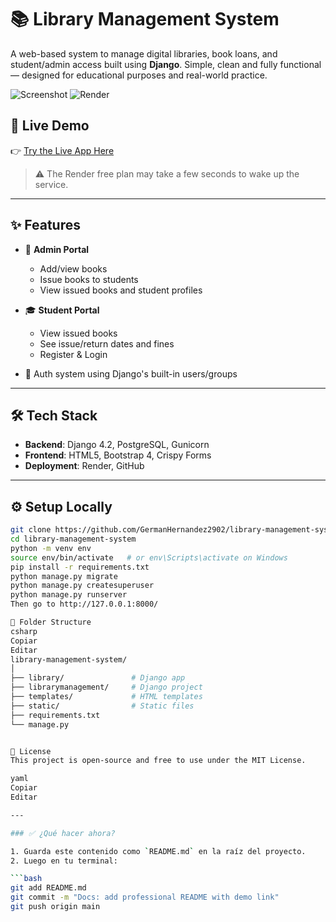 # 📚 Library Management System

A web-based system to manage digital libraries, book loans, and student/admin access built using **Django**. Simple, clean and fully functional — designed for educational purposes and real-world practice.

![Screenshot](https://img.shields.io/badge/Django-4.2-success?style=for-the-badge&logo=django)
![Render](https://img.shields.io/badge/Deployed%20on-Render-blue?style=for-the-badge&logo=render)

## 🚀 Live Demo

👉 [Try the Live App Here](https://library-management-system-zce5.onrender.com)

> ⚠️ The Render free plan may take a few seconds to wake up the service.

---

## ✨ Features

- 👤 **Admin Portal**  
  - Add/view books  
  - Issue books to students  
  - View issued books and student profiles  

- 🎓 **Student Portal**  
  - View issued books  
  - See issue/return dates and fines  
  - Register & Login

- 🔐 Auth system using Django's built-in users/groups

---

## 🛠️ Tech Stack

- **Backend**: Django 4.2, PostgreSQL, Gunicorn  
- **Frontend**: HTML5, Bootstrap 4, Crispy Forms  
- **Deployment**: Render, GitHub

---

## ⚙️ Setup Locally

```bash
git clone https://github.com/GermanHernandez2902/library-management-system.git
cd library-management-system
python -m venv env
source env/bin/activate   # or env\Scripts\activate on Windows
pip install -r requirements.txt
python manage.py migrate
python manage.py createsuperuser
python manage.py runserver
Then go to http://127.0.0.1:8000/

📁 Folder Structure
csharp
Copiar
Editar
library-management-system/
│
├── library/               # Django app
├── librarymanagement/     # Django project
├── templates/             # HTML templates
├── static/                # Static files
├── requirements.txt
└── manage.py


📜 License
This project is open-source and free to use under the MIT License.

yaml
Copiar
Editar

---

### ✅ ¿Qué hacer ahora?

1. Guarda este contenido como `README.md` en la raíz del proyecto.
2. Luego en tu terminal:

```bash
git add README.md
git commit -m "Docs: add professional README with demo link"
git push origin main
